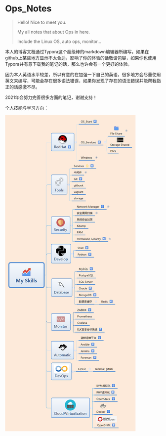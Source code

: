 # Ops_Notes



> Hello! Nice to meet you.
>
> My all notes that about Ops in here.
>
> Include the Linux OS, auto ops, monitor... 



本人的博客文档通过Typora这个超级棒的markdown编辑器所编写，如果在github上某些地方显示不太合适，影响了你的体验的话敬请包容，如果你也使用Typora并有意下载我的笔记的话，那么也许会有一个更好的体验。

因为本人英语水平较差，所以有意的在加强一下自己的英语，很多地方会尽量使用英文来编写，可能会存在很多语法错误，如果你发现了存在的语法错误并能帮我指正的话感激不尽。

2021年会努力完善很多方面的笔记，谢谢支持！

个人技能与学习方向：

![My_Skills](README.assets/My_Skills.png)